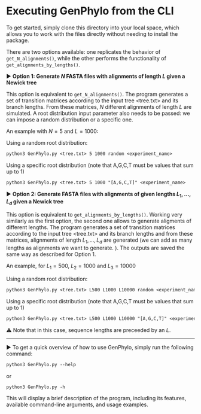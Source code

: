 # Executing GenPhylo from the CLI

To get started, simply clone this directory into your local space, which allows you to work with the files directly without needing to install the package.

There are two options available: one replicates the behavior of `get_N_alignments()`, while the other performs the functionality of `get_alignments_by_lengths()`.

▶️ **Option 1: Generate $N$ FASTA files with alignments of length $L$ given a Newick tree**

This option is equivalent to `get_N_alignments()`. The program generates a set of transition matrices according to the input tree <tree.txt> and its branch lengths. From these matrices, $N$ different alignments of length $L$ are simulated. A root distribution input parameter also needs to be passed: we can impose a random distribution or a specific one. 

An example with $N = 5$ and $L=1000$:

Using a random root distribution:
```diff
python3 GenPhylo.py <tree.txt> 5 1000 random <experiment_name>
```
Using a specific root distribution (note that A,G,C,T must be values that sum up to 1)
```diff
python3 GenPhylo.py <tree.txt> 5 1000 "[A,G,C,T]" <experiment_name>
```

▶️ **Option 2: Generate FASTA files with alignments of given lengths $L_1,...,L_d$ given a Newick tree**

This option is equivalent to `get_alignments_by_lengths()`. Working very similarly as the first option, the second one allows to generate aligments of different lengths. The program generates a set of transition matrices according to the input tree <tree.txt> and its branch lengths and from these matrices, alignments of length  $L_1,...,L_d$ are generated (we can add as many lengths as alignments we want to generate. ). The outputs are saved the same way as described for Option 1.

An example, for $L_1 = 500$, $L_2 = 1000$ and $L_3 = 10000$

Using a random root distribution:
```diff
python3 GenPhylo.py <tree.txt> L500 L1000 L10000 random <experiment_name>
```
Using a specific root distribution (note that A,G,C,T must be values that sum up to 1)
```diff
python3 GenPhylo.py <tree.txt> L500 L1000 L10000 "[A,G,C,T]" <experiment_name>
```
⚠️ Note that in this case, sequence lengths are preceeded by an $L$.

---

▶️ To get a quick overview of how to use GenPhylo, simply run the following command:

```diff
python3 GenPhylo.py --help
```

or

```diff
python3 GenPhylo.py -h
```

This will display a brief description of the program, including its features, available command-line arguments, and usage examples.
